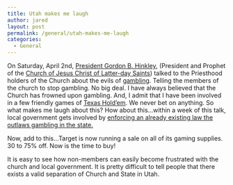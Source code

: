 ```yaml
---
title: Utah makes me laugh
author: jared
layout: post
permalink: /general/utah-makes-me-laugh
categories:
  - General
---
```

On Saturday, April 2nd, [President Gordon B. Hinkley][1], (President and Prophet of the [Church of Jesus Christ of Latter-day Saints][2]) talked to the Priesthood holders of the Church about the evils of [gambling][3]. Telling the members of the church to stop gambling. No big deal. I have always believed that the Church has frowned upon gambling. And, I admit that I have been involved in a few friendly games of [Texas Hold&#8217;em][4]. We never bet on anything. So what makes me laugh about this? How about this&#8230;within a week of this talk, local government gets involved by [enforcing an already existing law the outlaws gambling in the state.][5]

Now, add to this&#8230;Target is now running a sale on all of its gaming supplies. 30 to 75% off. Now is the time to buy!

It is easy to see how non-members can easily become frustrated with the church and local government. It is pretty difficult to tell people that there exists a valid separation of Church and State in Utah.

 [1]: http://www.lds.org/newsroom/biography/0,15609,3959-1----37,00.html
 [2]: http://www.lds.org
 [3]: http://www.lds.org/conference/talk/display/0,5232,49-1-520-21,00.html
 [4]: http://www.learn-texas-holdem.com/
 [5]: http://sltrib.com/search/ci_2645696